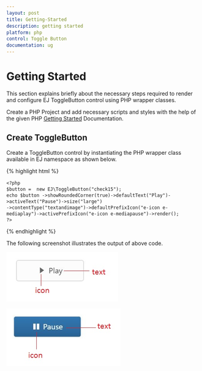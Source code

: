 ```yaml
---
layout: post
title: Getting-Started
description: getting started
platform: php
control: Toggle Button
documentation: ug
---
```


# Getting Started

This section explains briefly about the necessary steps required to render and configure EJ ToggleButton control using PHP wrapper classes.

Create a PHP Project and add necessary scripts and styles with the help of the given PHP [Getting Started]() Documentation.


## Create ToggleButton

Create a ToggleButton control by instantiating the PHP wrapper class available in EJ namespace as shown below.

{% highlight html %}

    <?php
    $button =  new EJ\ToggleButton("check15");
    echo $button ->showRoundedCorner(true)->defaultText("Play")->activeText("Pause")->size("large")
    ->contentType("textandimage")->defaultPrefixIcon("e-icon e-mediaplay")->activePrefixIcon("e-icon e-mediapause")->render();                
    ?>

{% endhighlight %}

The following screenshot illustrates the output of above code.

![](/php/ToggleButton/Getting-Started_images/Getting-Started_img1.JPG) 

![](/php/ToggleButton/Getting-Started_images/Getting-Started_img2.JPG) 

